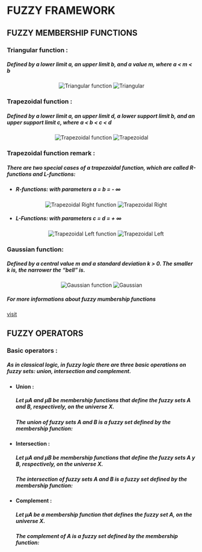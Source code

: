 <div id="fuzzy framework">
	<h1>FUZZY FRAMEWORK</h1>
</div>


<div id="fuzzy membership functions">
	<h2>FUZZY MEMBERSHIP FUNCTIONS</h2>
</div>

<div id="triangle head">
	<h3>Triangular function :</h3>
	<h5>Defined by a lower limit a, an upper limit b, and a value m, where a < m < b</h5>
</div>
<div id="triangle">
	<p align="center">
	  <img src="doc/assets/img/desctri_en.gif" title="Triangular function">
	  <img src="doc/assets/img/funtri.jpg" alt="Triangular">
	</p>
</div>

<div id="trapezoidal head">
	<h3>Trapezoidal function :</h3>
	<h5>Defined by a lower limit a, an upper limit d, a lower support limit b, and an upper support limit c, where a < b < c < d</h5>
</div>
<div id="trapezoidal">
	<p align="center">
	  <img src="doc/assets/img/desctrap_en.gif" title="Trapezoidal function">
	  <img src="doc/assets/img/funtrap.jpg" alt="Trapezoidal">
	</p>
</div>

<div id="trapezoidal remark">
	<h3>Trapezoidal function remark :</h3>
	<h5>There are two special cases of a trapezoidal function, which are called R-functions and L-functions:</h5>
</div>
<div>
	<ul>
		<li>
			<h5>R-functions: with parameters a = b = - ∞ </h5>
			<div id="R-functions">
				<p align="center">
				  <img src="doc/assets/img/desctrapR_en.gif" title="Trapezoidal Right function">
				  <img src="doc/assets/img/funtrapR.jpg" alt="Trapezoidal Right">
				</p>
			</div>
		</li>
		<li>
			<h5>L-Functions: with parameters c = d = + ∞ </h5>
			<div id="L-Functions">
				<p align="center">
				  <img src="doc/assets/img/desctrapL_en.gif" title="Trapezoidal Left function">
				  <img src="doc/assets/img/funtrapL.jpg" alt="Trapezoidal Left">
				</p>
			</div>
		</li>
	</ul>
</div>

<div id="gaussian head">
	<h3>Gaussian function:</h3>
	<h5>Defined by a central value m and a standard deviation k > 0. The smaller k is, the narrower the “bell” is.</h5>
</div>
<div id="gaussian">
	<p align="center">
		<img src="doc/assets/img/descgaus.gif" title="Gaussian function">
	  	<img src="doc/assets/img/fungaus.jpg" alt="Gaussian">
	</p>
</div>

<div>
	<h5>For more informations about fuzzy mumbership functions </h5>
	<a href="http://www.dma.fi.upm.es/recursos/aplicaciones/logica_borrosa/web/fuzzy_inferencia/funpert_en.htm">visit</a>
</div>


<div id="fuzzy operators">
	<h2>FUZZY OPERATORS</h2>
</div>

<div id="basic operators head">
	<h3>Basic operators :</h3>
	<h5>As in classical logic, in fuzzy logic there are three basic operations on fuzzy sets: union, intersection and complement.</h5>
</div>
<div>
	<ul>
		<li>
			<h4>Union : </h4>
			<h5>Let µA and µB be membership functions that define the fuzzy sets A and B, respectively, on the universe X.</h5>
			<h5>The union of fuzzy sets A and B is a fuzzy set defined by the membership function:</h5>
			<div id="union">
				<p align="center"></p>
			</div>
		</li>
		<li>
			<h4>Intersection : </h4>
			<h5>Let µA and µB be membership functions that define the fuzzy sets A y B, respectively, on the universe X.</h5>
			<h5>The intersection of fuzzy sets A and B is a fuzzy set defined by the membership function:</h5>
			<div id="intersection">
				<p align="center"></p>
			</div>
		</li>
		<li>
			<h4>Complement : </h4>
			<h5>Let µA be a membership function that defines the fuzzy set A, on the universe X.</h5>
			<h5>The complement of A is a fuzzy set defined by the membership function:</h5>
			<div id="union">
				<p align="center"></p>
			</div>
		</li>
	</ul>
</div>